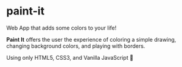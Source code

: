 # paint-it

Web App that adds some colors to your life!

**Paint It** offers the user the experience of coloring a simple drawing, changing background colors, and playing with borders.

Using only HTML5, CSS3, and Vanilla JavaScript :art:
